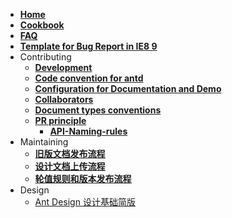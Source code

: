 - [**Home**](/ant-design/ant-design/wiki)
- [**Cookbook**](/ant-design/ant-design/wiki/Cookbook)
- [**FAQ**](/ant-design/ant-design/wiki/FAQ)
- [**Template for Bug Report in IE8 9**](/ant-design/ant-design/wiki/Template-for-Bug-Report-in-IE8-9)
- Contributing
  - [**Development**](/ant-design/ant-design/wiki/Development)
  - [**Code convention for antd**](/ant-design/ant-design/wiki/Code-convention-for-antd)
  - [**Configuration for Documentation and Demo**](/ant-design/ant-design/wiki/Configuration-for-Documentation-and-Demo)
  - [**Collaborators**](/ant-design/ant-design/wiki/Collaborators)
  - [**Document types conventions**](https://github.com/ant-design/ant-design/wiki/Document-types-conventions)
  - [**PR principle**](https://github.com/ant-design/ant-design/wiki/PR-principle)
    - [**API-Naming-rules**](https://github.com/ant-design/ant-design/wiki/API-Naming-rules)
- Maintaining
  - [**旧版文档发布流程**](/ant-design/ant-design/wiki/%E8%80%81%E7%89%88%E6%9C%AC%E5%92%8Cbeta%E7%89%88%E6%9C%AC%E6%96%87%E6%A1%A3%E5%8F%91%E5%B8%83%E6%B5%81%E7%A8%8B)
  - [**设计文档上传流程**](/ant-design/ant-design/wiki/%E8%AE%BE%E8%AE%A1%E6%96%87%E6%A1%A3%E4%B8%8A%E4%BC%A0%E6%B5%81%E7%A8%8B)
  - [**轮值规则和版本发布流程**](/ant-design/ant-design/wiki/%E8%BD%AE%E5%80%BC%E8%A7%84%E5%88%99%E5%92%8C%E7%89%88%E6%9C%AC%E5%8F%91%E5%B8%83%E6%B5%81%E7%A8%8B)
- Design
  - [Ant Design 设计基础简版](https://github.com/ant-design/ant-design/wiki/Ant-Design-%E8%AE%BE%E8%AE%A1%E5%9F%BA%E7%A1%80%E7%AE%80%E7%89%88)